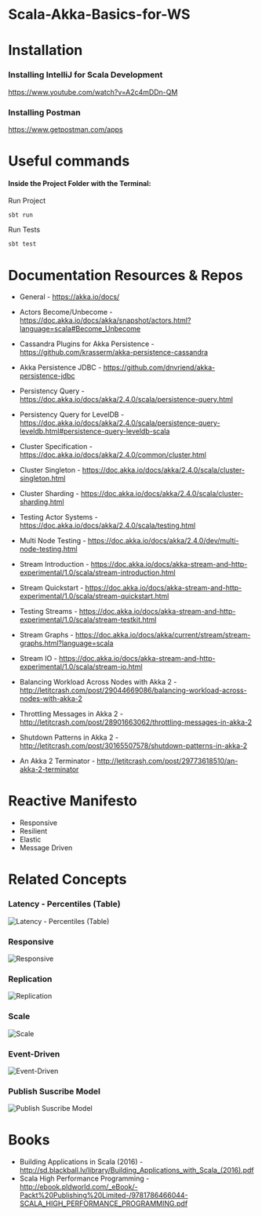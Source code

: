 # Scala-Akka-Basics-for-WS

# Installation 
### Installing IntelliJ for Scala Development
https://www.youtube.com/watch?v=A2c4mDDn-QM
### Installing Postman
https://www.getpostman.com/apps

# Useful commands
#### Inside the Project Folder with the Terminal:

Run Project
```
sbt run
```
Run Tests
```
sbt test
```

# Documentation Resources & Repos
- General                                     - https://akka.io/docs/
- Actors Become/Unbecome                      - https://doc.akka.io/docs/akka/snapshot/actors.html?language=scala#Become_Unbecome

- Cassandra Plugins for Akka Persistence      - https://github.com/krasserm/akka-persistence-cassandra 
- Akka Persistence JDBC                       - https://github.com/dnvriend/akka-persistence-jdbc
- Persistency Query                           - https://doc.akka.io/docs/akka/2.4.0/scala/persistence-query.html
- Persistency Query for LevelDB               - https://doc.akka.io/docs/akka/2.4.0/scala/persistence-query-leveldb.html#persistence-query-leveldb-scala

- Cluster Specification                       - https://doc.akka.io/docs/akka/2.4.0/common/cluster.html
- Cluster Singleton                           - https://doc.akka.io/docs/akka/2.4.0/scala/cluster-singleton.html
- Cluster Sharding                            - https://doc.akka.io/docs/akka/2.4.0/scala/cluster-sharding.html

- Testing Actor Systems                       - https://doc.akka.io/docs/akka/2.4.0/scala/testing.html
- Multi Node Testing                          - https://doc.akka.io/docs/akka/2.4.0/dev/multi-node-testing.html

- Stream Introduction                         - https://doc.akka.io/docs/akka-stream-and-http-experimental/1.0/scala/stream-introduction.html
- Stream Quickstart                           - https://doc.akka.io/docs/akka-stream-and-http-experimental/1.0/scala/stream-quickstart.html
- Testing Streams                             - https://doc.akka.io/docs/akka-stream-and-http-experimental/1.0/scala/stream-testkit.html
- Stream Graphs                               - https://doc.akka.io/docs/akka/current/stream/stream-graphs.html?language=scala
- Stream IO                                   - https://doc.akka.io/docs/akka-stream-and-http-experimental/1.0/scala/stream-io.html

- Balancing Workload Across Nodes with Akka 2 - http://letitcrash.com/post/29044669086/balancing-workload-across-nodes-with-akka-2
- Throttling Messages in Akka 2               - http://letitcrash.com/post/28901663062/throttling-messages-in-akka-2
- Shutdown Patterns in Akka 2                 - http://letitcrash.com/post/30165507578/shutdown-patterns-in-akka-2
- An Akka 2 Terminator                        - http://letitcrash.com/post/29773618510/an-akka-2-terminator

# Reactive Manifesto
- Responsive
- Resilient
- Elastic
- Message Driven

# Related Concepts

### Latency - Percentiles (Table)
![Latency - Percentiles (Table)](https://lh6.googleusercontent.com/fY4Lijccstukuerm7YTsNqso8F4e-8_EBMWG7ub01ui6PjxGhFKVTs6mFjSlItk9-TaDiwQutnmESRbchuuF=w2870-h1442-rw)

### Responsive
![Responsive](https://lh3.googleusercontent.com/-9ctjeTJKxfg1lwCcFcoleQeHp_-HvEprChxX9i_I5QtDVizwIYAsnprwF3YzpPglrVIKDBeRkCAU815ulXMUiHT_e4IYcuUhr6XcizjeRwnedI6unwe-LP7tbPzQVKOYhRyAzRMJVb_GBOhsH2EvACzCkkF6JNwKT9SRhKLLXYycnQLb4kj2H3hr017AUQ3SqpHryO71qbtlCJHwy5T--eaAckbAz_Jm1QOgIfYestn3rclfSZXLJiX-itpsmiV_tPAmyV0tLkieMBe-2eQFxkVJBbizslcGvTnw4GhV084hspZQ5Hg27VPFdIfQpQ4rrqB4nmbvU0Z8STdlZW4tpsBcXEC3VWFkKZUBv16hIU-JDkVAypgpLjinWxBjVKCbAu3ImXPaJC8hK4-sYCffA1t_oqkzYA2D_xyKVB0jb1fotXm5UiqS9cLrlEtWwFu2k403SBBor_OjElMTjUSJ5XuZrv4YeMItWd5dC_TNUasARH6_drblu80fn6xIyzC6uaQCgXCVnCkUB-YZ8J_ESmHPRJTkQgkO4JHynhT-OC4CClFfbUV2J1wTmEKMEnP=w2880-h1652
)

### Replication
![Replication](
https://lh3.googleusercontent.com/NTmftZNHHFLjrbysOa6RozLNdnsT_uZR3J7PgU-P4z1-Aj4ZMcx37XEbAHAr2lnvihstvPMfKXl0B95arV9JLtJVIo9F7ZLpDNxeaUJj5hoQrq0H4hXegTIXP7TR7kcwXxfvMOvHcz5CnapGkNiKjpng2zZTYKd980Rs3pAeL1CD9cFR5zWqMhSRLvfIIYCZ7tGN9YLFDog6HbTxn8_FHMKxBDvS6aCxTOc1BsuTGQCg8RAq7zBeSiJSX7sol3Pj11AY0Wk0nQhirdyp1G5Oy5KSbRSDIgFONXLQvCrKioyZaZkqJnBJHCWdn0Zri5AyDWNDUOphoUgqohajg792PIG_hp2izR6il4Cl8h8EDF-Dbqp7aKfPzS1k6LgyEpunEqNfII73hksZGc7GzJpADngWF41w_9XgaclR6i40K-DeDuw6Im-e2yQX4I4bFNP21pK6xP3A2QpJa1-adrK1X_kRcNs1NWAb5noqwLdXxBwOdSlwvtDrNzy50xc42o5cfIiy6VgW_DQ27ildoBy3ixf0JimppFSaqfARcGeqPO5dVM1B2qhUV3JChFuax9Gm=w2880-h1652
)

### Scale
![Scale](
https://lh3.googleusercontent.com/nA_rt-fvfKIX0PmJxLTIoLDOV-jCohJph5SgxSprTiU5-2A2nmVlGLEWP6kJHrjzdsHMJJ5x6YI_XLvaH2fLLUTrMdEK4_8guKPIeoceuGmSXphS7prDgmFg3RswhOx3O7_c-EeAApn0XZMf3UdiMX5WHD66QeJJD9j2f4obYxjVNt3qzHiE7lYotBhsAMG7RIisDXFWeY_ZLWBBTcfoAd84N-NHilh5RFYVhVgaThMTpohd7ayNEA_jsRdH6_eUVXjnjKmyXE8GdbqzCh-MMGfunFoqph8fzVfM-57bF9anEVplq_e9Op-0TPZqCesfCm-0q5Ft92oMkxUeQySSdM3geBziF_oUL2RJ04wiYwwcmH1spoaR2kH6_ToHOwMG8H8T-afn9X_QL_wNq7Sq81UcHpqyo0Nnmn2anxfdfs2b_exiOUXTrlsMiqi9gBuL_CEC1JWVUeaETWqU5czNyGn5iedCUU5c_L5oxy59PGmjBpdH4yeocTyhxwQBJZuMF58-UGmY2FfPqnMpMAfg5JKlSU5a9sSHiBN3IUawG565UwuUlaotd8CmqWQcpHyA=w2880-h1652
)

### Event-Driven
![Event-Driven](
https://lh3.googleusercontent.com/3_7YiuvPu7vuUZrjgk1S1hxOIb267mhDg59yxEwW5clh6CVekkfR_qTqxSx8JjZjn_Qqe_-Ojg_W74O6jUlkdiLbl6KlW4WXtfrC5QFUgEoPDEoshN1ViI56j-W18fO_m87VPRQh1fYU-0S5VY1VypPZRUD7m4F62WN5HGRxgR71_YAg9mCttqjWHnPzEz9UcHFGeJIgNKszFwOVJTbPpw_UmgiZZapqat3AtWHYDexYFuC0v87gCRRn0FPMapeIKuiawxirreQJlQckrXMPhPjc37OzDZA5ypoqzpV6e2aIx6EjnBW9X4Q_KTSvzSLioK6374NK11q0IupnePo-b2-SnDwgZqF7KvZtyBUHg56jrJztvOdpGS-pFqV4eGX2NyeJhTbMGk4tx3HCf9uE2GGD291lX9wXYiUqjQk3EetufJ09no-p4k0_7oQvzDiaKs4kVfxBjGsZOxavwig5YInnJw-KHRyTVR0kr-0oN4hZrujBjtRtwaNQ7jTqe8jaqZpQgmF9ONZ8vGp7Ty10cfdoixI8AWQg6phpgI1Y0Do3pR-JaKdDKIWzSh3P7s39=w2880-h1652
)

### Publish Suscribe Model
![Publish Suscribe Model](
https://lh3.googleusercontent.com/wCywzsdlzfaZzu2sg9BCWI-7C4b1S6M2w0IyTiX6E4QYV57CZYNbNLLmPm1NvY-vCoJZvktjK1BADsheoRpbwZvwc-ZEScpRVDNXapjH3o82_jWYoS78D329_iXQrREQw2v7aq5gxY4N8pN0-3KFV03xMxiJjCdA28L36NNR7_4uJVhXQaEwMfkpShXNXa96AvPGIHk_GlTzpVvNxD2fK-uaiCCUaLoH4OB6KJ2M9AxAwBdfhfU4NhT_CRktAq-hHfVA5faqQPSoRhVQ4ToJyKNu5LOg-vQXiVFuUG5X_Qgr8Jdt-rdCmGNRQksIcwzj3NbH3xCYTSElLKBoBC_903oEa695OVrpbvuYeYk6J11tWp_XUi9DvPsZa_wKhD37iBWntgViT3CNJi9CaB1nwblh4O8oB3Ky0iuO6pO7aNrGEDlIzTCGBiUjRN9Hr-BTED0xNhtIR8_55vHsiYCuBhBbY14eAYaevwk4_mfvT_dqZ1ahCa2yVYcuLebtziua1cwlnKfhsVfvdNjSVWOLJMa61bb2wU9DtRsPJxhrkfi926n-e-zFXwiqYceCV-5g=w2880-h1652
)


# Books 
- Building Applications in Scala (2016) - http://sd.blackball.lv/library/Building_Applications_with_Scala_(2016).pdf
- Scala High Performance Programming - http://ebook.pldworld.com/_eBook/-Packt%20Publishing%20Limited-/9781786466044-SCALA_HIGH_PERFORMANCE_PROGRAMMING.pdf

